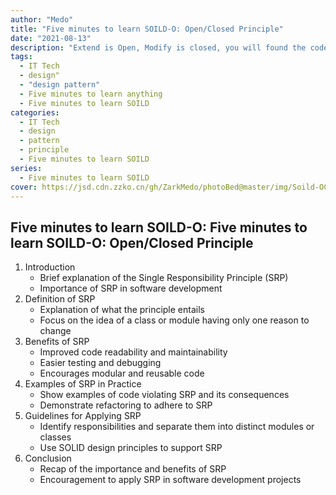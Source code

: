 ```yaml
---
author: "Medo"
title: "Five minutes to learn SOILD-O: Open/Closed Principle"
date: "2021-08-13"
description: "Extend is Open, Modify is closed, you will found the code is easy to extend and maintain"
tags: 
  - IT Tech
  - design"
  - "design pattern"
  - Five minutes to learn anything
  - Five minutes to learn SOILD
categories:
  - IT Tech
  - design
  - pattern
  - principle
  - Five minutes to learn SOILD
series:
  - Five minutes to learn SOILD
cover: https://jsd.cdn.zzko.cn/gh/ZarkMedo/photoBed@master/img/Soild-OCP.png
---
```



## Five minutes to learn SOILD-O: Five minutes to learn SOILD-O: Open/Closed Principle

1. Introduction
    - Brief explanation of the Single Responsibility Principle (SRP)
    - Importance of SRP in software development
2. Definition of SRP
    - Explanation of what the principle entails
    - Focus on the idea of a class or module having only one reason to change
3. Benefits of SRP
    - Improved code readability and maintainability
    - Easier testing and debugging
    - Encourages modular and reusable code
4. Examples of SRP in Practice
    - Show examples of code violating SRP and its consequences
    - Demonstrate refactoring to adhere to SRP
5. Guidelines for Applying SRP
    - Identify responsibilities and separate them into distinct modules or classes
    - Use SOLID design principles to support SRP
6. Conclusion
    - Recap of the importance and benefits of SRP
    - Encouragement to apply SRP in software development projects